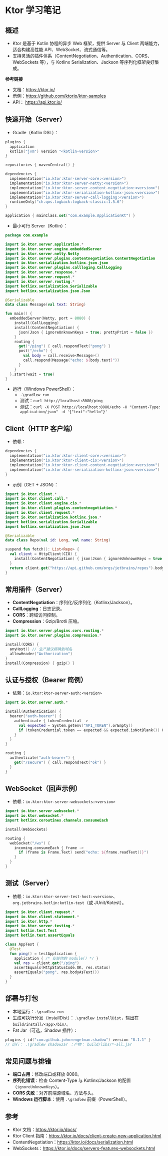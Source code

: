 # Ktor 学习笔记

## 概述

- Ktor 是基于 Kotlin 协程的异步 Web 框架，提供 Server 与 Client 两端能力，适合构建高性能 API、WebSocket、流式通信等。
- 支持灵活的插件体系（ContentNegotiation、Authentication、CORS、WebSockets 等），与 Kotlinx Serialization、Jackson 等序列化框架良好集成。

**参考链接**
- 文档：https://ktor.io/
- 示例：https://github.com/ktorio/ktor-samples
- API： https://api.ktor.io/

## 快速开始（Server）

- Gradle（Kotlin DSL）：
```kotlin
plugins {
  application
  kotlin("jvm") version "<kotlin-version>"
}

repositories { mavenCentral() }

dependencies {
  implementation("io.ktor:ktor-server-core:<version>")
  implementation("io.ktor:ktor-server-netty:<version>")
  implementation("io.ktor:ktor-server-content-negotiation:<version>")
  implementation("io.ktor:ktor-serialization-kotlinx-json:<version>")
  implementation("io.ktor:ktor-server-call-logging:<version>")
  runtimeOnly("ch.qos.logback:logback-classic:1.5.6")
}

application { mainClass.set("com.example.ApplicationKt") }
```

- 最小可行 Server（Kotlin）：
```kotlin
package com.example

import io.ktor.server.application.*
import io.ktor.server.engine.embeddedServer
import io.ktor.server.netty.Netty
import io.ktor.server.plugins.contentnegotiation.ContentNegotiation
import io.ktor.serialization.kotlinx.json.json
import io.ktor.server.plugins.callloging.CallLogging
import io.ktor.server.response.*
import io.ktor.server.request.*
import io.ktor.server.routing.*
import kotlinx.serialization.Serializable
import kotlinx.serialization.json.Json

@Serializable
data class Message(val text: String)

fun main() {
  embeddedServer(Netty, port = 8080) {
    install(CallLogging)
    install(ContentNegotiation) {
      json(Json { ignoreUnknownKeys = true; prettyPrint = false })
    }
    routing {
      get("/ping") { call.respondText("pong") }
      post("/echo") {
        val body = call.receive<Message>()
        call.respond(Message("echo: ${body.text}"))
      }
    }
  }.start(wait = true)
}
```

- 运行（Windows PowerShell）：
  - `.\gradlew run`
  - 测试：`curl http://localhost:8080/ping`
  - 测试：`curl -X POST http://localhost:8080/echo -H "Content-Type: application/json" -d '{"text":"hello"}'`

## Client（HTTP 客户端）

- 依赖：
```kotlin
dependencies {
  implementation("io.ktor:ktor-client-core:<version>")
  implementation("io.ktor:ktor-client-cio:<version>")
  implementation("io.ktor:ktor-client-content-negotiation:<version>")
  implementation("io.ktor:ktor-serialization-kotlinx-json:<version>")
}
```

- 示例（GET + JSON）：
```kotlin
import io.ktor.client.*
import io.ktor.client.call.*
import io.ktor.client.engine.cio.*
import io.ktor.client.plugins.contentnegotiation.*
import io.ktor.client.request.*
import io.ktor.serialization.kotlinx.json.*
import kotlinx.serialization.Serializable
import kotlinx.serialization.json.Json

@Serializable
data class Repo(val id: Long, val name: String)

suspend fun fetch(): List<Repo> {
  val client = HttpClient(CIO) {
    install(ContentNegotiation) { json(Json { ignoreUnknownKeys = true }) }
  }
  return client.get("https://api.github.com/orgs/jetbrains/repos").body()
}
```

## 常用插件（Server）

- **ContentNegotiation**：序列化/反序列化（Kotlinx/Jackson）。
- **CallLogging**：日志记录。
- **CORS**：跨域访问控制。
- **Compression**：Gzip/Brotli 压缩。

```kotlin
import io.ktor.server.plugins.cors.routing.*
import io.ktor.server.plugins.compression.*

install(CORS) {
  anyHost() // 生产建议精确到域名
  allowHeader("Authorization")
}
install(Compression) { gzip() }
```

## 认证与授权（Bearer 简例）

- 依赖：`io.ktor:ktor-server-auth:<version>`
```kotlin
import io.ktor.server.auth.*

install(Authentication) {
  bearer("auth-bearer") {
    authenticate { tokenCredential ->
      val expected = System.getenv("API_TOKEN").orEmpty()
      if (tokenCredential.token == expected && expected.isNotBlank()) UserIdPrincipal("user") else null
    }
  }
}

routing {
  authenticate("auth-bearer") {
    get("/secure") { call.respondText("ok") }
  }
}
```

## WebSocket（回声示例）

- 依赖：`io.ktor:ktor-server-websockets:<version>`
```kotlin
import io.ktor.server.websocket.*
import io.ktor.websocket.*
import kotlinx.coroutines.channels.consumeEach

install(WebSockets)

routing {
  webSocket("/ws") {
    incoming.consumeEach { frame ->
      if (frame is Frame.Text) send("echo: ${frame.readText()}")
    }
  }
}
```

## 测试（Server）

- 依赖：`io.ktor:ktor-server-test-host:<version>`、`org.jetbrains.kotlin:kotlin-test`（或 JUnit/Kotest）。
```kotlin
import io.ktor.client.request.*
import io.ktor.client.statement.*
import io.ktor.http.*
import io.ktor.server.testing.*
import kotlin.test.Test
import kotlin.test.assertEquals

class AppTest {
  @Test
  fun ping() = testApplication {
    application { /* 安装你的 module() */ }
    val res = client.get("/ping")
    assertEquals(HttpStatusCode.OK, res.status)
    assertEquals("pong", res.bodyAsText())
  }
}
```

## 部署与打包

- 本地运行：`.\gradlew run`
- 生成可执行分发（installDist）：`.\gradlew installDist`，输出在 `build/install/<app>/bin/`。
- Fat Jar（可选，Shadow 插件）：
```kotlin
plugins { id("com.github.johnrengelman.shadow") version "8.1.1" }
// 运行： .\gradlew shadowJar ；产物： build/libs/*-all.jar
```

## 常见问题与排错

- **端口占用**：修改端口或释放 8080。
- **序列化错误**：检查 Content-Type 与 Kotlinx/Jackson 的配置（`ignoreUnknownKeys`）。
- **CORS 失败**：对齐前端源域名、方法与头。
- **Windows 运行脚本**：使用 `.\gradlew` 前缀（PowerShell）。

## 参考
- Ktor 文档：https://ktor.io/docs/
- Ktor Client 指南：https://ktor.io/docs/client-create-new-application.html
- ContentNegotiation：https://ktor.io/docs/serialization.html
- WebSockets：https://ktor.io/docs/servers-features-websockets.html
